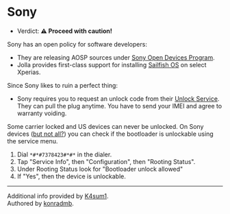 # Sony

- Verdict: **⚠️ Proceed with caution!**

Sony has an open policy for software developers:
- They are releasing AOSP sources under [Sony Open Devices Program].
- Jolla provides first-class support for installing [Sailfish OS] on select Xperias.

Since Sony likes to ruin a perfect thing:
- Sony requires you to request an unlock code from their [Unlock Service]. They can pull the plug anytime. You have to send your IMEI and agree to warranty voiding.

Some carrier locked and US devices can never be unlocked. On Sony devices ([but not all?][service-menu-gone]) you can check if the bootloader is unlockable using the service menu.

1. Dial `*#*#7378423#*#*` in the dialer.
2. Tap "Service Info", then "Configuration", then "Rooting Status".
3. Under Rooting Status look for "Bootloader unlock allowed"
4. If "Yes", then the device is unlockable.

***
Additional info provided by [K4sum1](https://github.com/K4sum1).<br/>
Authored by [konradmb](https://github.com/konradmb).

[Sony Open Devices Program]:https://developer.sony.com/open-source/aosp-on-xperia-open-devices
[Sailfish OS]:https://shop.jolla.com/
[Unlock Service]:https://developer.sony.com/open-source/aosp-on-xperia-open-devices/get-started/unlock-bootloader
[service-menu-gone]:https://www.reddit.com/r/SonyXperia/comments/qir0ze/what_happened_to_the_service_menu/